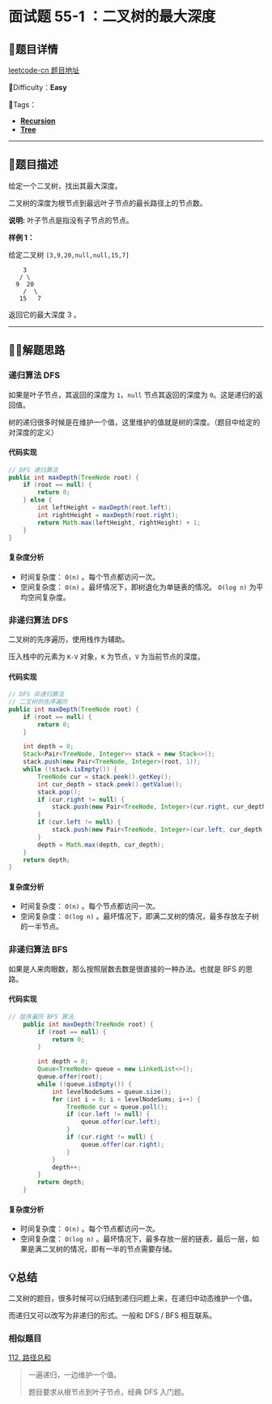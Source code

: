 

# 面试题 55-1 ：二叉树的最大深度

## 📌题目详情

[leetcode-cn 题目地址](https://leetcode-cn.com/problems/er-cha-shu-de-shen-du-lcof/)

📗Difficulty：**Easy**	

🎯Tags：

+ **[Recursion](https://leetcode-cn.com/tag/recursion/)**
+ **[Tree](https://leetcode-cn.com/tag/tree/)**



---

## 📃题目描述

给定一个二叉树，找出其最大深度。

二叉树的深度为根节点到最远叶子节点的最长路径上的节点数。

**说明:** 叶子节点是指没有子节点的节点。



**样例 1：**

给定二叉树 `[3,9,20,null,null,15,7]`

```
    3
   / \
  9  20
    /  \
   15   7
```

返回它的最大深度 3 。



****

## 🏹🎯解题思路

### 递归算法 DFS

如果是叶子节点，其返回的深度为 `1`，`null` 节点其返回的深度为 `0`。这是递归的返回值。

树的递归很多时候是在维护一个值，这里维护的值就是树的深度。（题目中给定的对深度的定义）



#### 代码实现

```java
// DFS 递归算法
public int maxDepth(TreeNode root) {
    if (root == null) {
        return 0;
    } else {
        int leftHeight = maxDepth(root.left);
        int rightHeight = maxDepth(root.right);
        return Math.max(leftHeight, rightHeight) + 1;
    }
}
```



#### 复杂度分析

+ 时间复杂度： `O(n)` 。每个节点都访问一次。
+ 空间复杂度： `O(n)` 。最坏情况下，即树退化为单链表的情况。 `O(log n)` 为平均空间复杂度。



### 非递归算法 DFS

二叉树的先序遍历，使用栈作为辅助。

压入栈中的元素为 `K-V` 对象，`K` 为节点，`V` 为当前节点的深度。

#### 代码实现

```java
// DFS 非递归算法
// 二叉树的先序遍历
public int maxDepth(TreeNode root) {
    if (root == null) {
        return 0;
    }

    int depth = 0;
    Stack<Pair<TreeNode, Integer>> stack = new Stack<>();
    stack.push(new Pair<TreeNode, Integer>(root, 1));
    while (!stack.isEmpty()) {
        TreeNode cur = stack.peek().getKey();
        int cur_depth = stack.peek().getValue();
        stack.pop();
        if (cur.right != null) {
            stack.push(new Pair<TreeNode, Integer>(cur.right, cur_depth + 1));
        }
        if (cur.left != null) {
            stack.push(new Pair<TreeNode, Integer>(cur.left, cur_depth + 1));
        }
        depth = Math.max(depth, cur_depth);
    }
    return depth;
}
```



#### 复杂度分析

+ 时间复杂度： `O(n)` 。每个节点都访问一次。
+ 空间复杂度： `O(log n)` 。最坏情况下，即满二叉树的情况，最多存放左子树的一半节点。



### 非递归算法 BFS

如果是人来肉眼数，那么按照层数去数是很直接的一种办法。也就是 BFS 的思路。



#### 代码实现

```java
// 层序遍历 BFS 算法
    public int maxDepth(TreeNode root) {
        if (root == null) {
            return 0;
        }

        int depth = 0;
        Queue<TreeNode> queue = new LinkedList<>();
        queue.offer(root);
        while (!queue.isEmpty()) {
            int levelNodeSums = queue.size();
            for (int i = 0; i < levelNodeSums; i++) {
                TreeNode cur = queue.poll();
                if (cur.left != null) {
                    queue.offer(cur.left);
                }
                if (cur.right != null) {
                    queue.offer(cur.right);
                }
            }
            depth++;
        }
        return depth;
    }
```



#### 复杂度分析

+ 时间复杂度： `O(n)` 。每个节点都访问一次。
+ 空间复杂度： `O(log n)` 。最坏情况下，最多存放一层的链表，最后一层，如果是满二叉树的情况，即有一半的节点需要存储。



## 💡总结

二叉树的题目，很多时候可以归结到递归问题上来，在递归中动态维护一个值。

而递归又可以改写为非递归的形式。一般和 DFS / BFS 相互联系。



### 相似题目

[112. 路径总和](https://leetcode-cn.com/problems/path-sum/)

> 一遍递归，一边维护一个值。
>
> 题目要求从根节点到叶子节点，经典 DFS 入门题。





